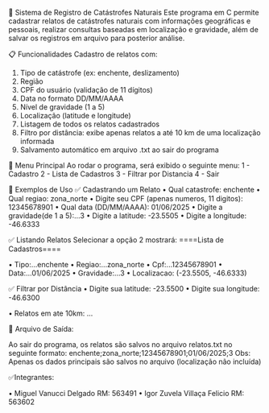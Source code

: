🛑 Sistema de Registro de Catástrofes Naturais
Este programa em C permite cadastrar relatos de catástrofes naturais com informações geográficas e pessoais, realizar consultas baseadas em localização e gravidade, além de salvar os registros em arquivo para posterior análise.

📋 Funcionalidades
Cadastro de relatos com:
  1. Tipo de catástrofe (ex: enchente, deslizamento)
  2. Região
  3. CPF do usuário (validação de 11 dígitos)
  4. Data no formato DD/MM/AAAA
  5. Nível de gravidade (1 a 5)
  6. Localização (latitude e longitude)
  7. Listagem de todos os relatos cadastrados
  8. Filtro por distância: exibe apenas relatos a até 10 km de uma localização informada
  9. Salvamento automático em arquivo .txt ao sair do programa

📌 Menu Principal
Ao rodar o programa, será exibido o seguinte menu:
1 - Cadastro
2 - Lista de Cadastros
3 - Filtrar por Distancia
4 - Sair

🧠 Exemplos de Uso
✅ Cadastrando um Relato
• Qual catastrofe: enchente
• Qual regiao: zona_norte
• Digite seu CPF (apenas numeros, 11 digitos): 12345678901
• Qual data (DD/MM/AAAA): 01/06/2025
• Digite a gravidade(de 1 a 5):...3
• Digite a latitude: -23.5505
• Digite a longitude: -46.6333

✅ Listando Relatos
Selecionar a opção 2 mostrará:
====Lista de Cadastros====

• Tipo:...enchente
• Regiao:...zona_norte
• Cpf:...12345678901
• Data:...01/06/2025
• Gravidade:...3
• Localizacao: (-23.5505, -46.6333)

✅ Filtrar por Distância
• Digite sua latitude: -23.5500
• Digite sua longitude: -46.6300

• Relatos em ate 10km:
...

💾 Arquivo de Saída:

Ao sair do programa, os relatos são salvos no arquivo relatos.txt no seguinte formato:
enchente;zona_norte;12345678901;01/06/2025;3
Obs: Apenas os dados principais são salvos no arquivo (localização não incluída)

✅Integrantes:

• Miguel Vanucci Delgado RM: 563491
• Igor Zuvela Villaça Felicio RM: 563602
